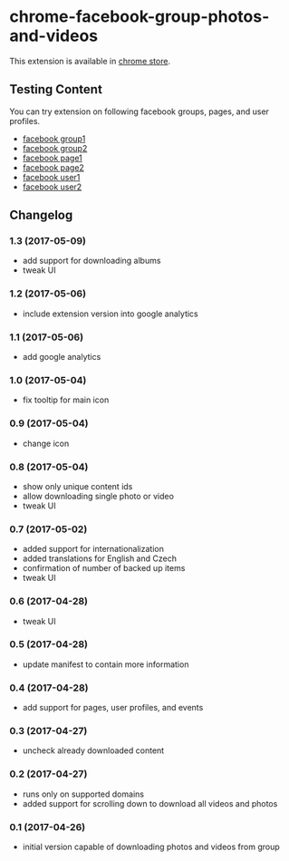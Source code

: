 # chrome-facebook-group-photos-and-videos

This extension is available in [chrome store](https://chrome.google.com/webstore/detail/fb-download-groups-photos/cipgolmkimeojgfilkiofiifhpecjbkj).


## Testing Content

You can try extension on following facebook groups, pages, and user profiles.

- [facebook group1](https://www.facebook.com/groups/777354402432147/)
- [facebook group2](https://www.facebook.com/groups/zapomenuta.ostrava/)
- [facebook page1](https://www.facebook.com/Fractals-Daily-1504893012863108/)
- [facebook page2](https://www.facebook.com/Funny.Cats.Videos.Daily/)
- [facebook user1](https://www.facebook.com/profile.php?id=100016359044936)
- [facebook user2](https://www.facebook.com/zuck)

## Changelog

### 1.3	(2017-05-09)
- add support for downloading albums
- tweak UI

### 1.2	(2017-05-06)
- include extension version into google analytics

### 1.1	(2017-05-06)
- add google analytics

### 1.0	(2017-05-04)
- fix tooltip for main icon

### 0.9	(2017-05-04)
- change icon

### 0.8	(2017-05-04)
- show only unique content ids
- allow downloading single photo or video
- tweak UI

### 0.7	(2017-05-02)
- added support for internationalization
- added translations for English and Czech
- confirmation of number of backed up items
- tweak UI

### 0.6	(2017-04-28)
- tweak UI

### 0.5	(2017-04-28)
- update manifest to contain more information

### 0.4	(2017-04-28)
- add support for pages, user profiles, and events

### 0.3	(2017-04-27)
- uncheck already downloaded content

### 0.2	(2017-04-27)
- runs only on supported domains
- added support for scrolling down to download all videos and photos

### 0.1 (2017-04-26)
- initial version capable of downloading photos and videos from group
